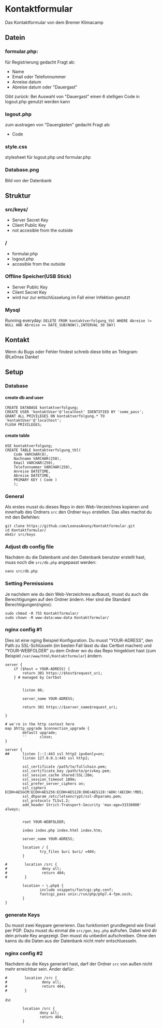 # Kontaktformular
Das Kontaktformular von dem Bremer Klimacamp

## Datein
### formular.php:
für Registrierung gedacht
Fragt ab:
- Name
- Email oder Telefonnummer
- Anreise datum
- Abreise datum oder "Dauergast"

Gibt zurück: Bei Auswahl von "Dauergast" einen 6 stelligen Code in logout.php genutzt werden kann

### logout.php
zum austragen von "Dauergästen" gedacht
Fragt ab:
- Code

### style.css
stylesheet für logout.php und formular.php

### Database.png
Bild von der Datenbank

## Struktur
### src/keys/
- Server Secret Key
- Client Public Key
- not accesible from the outside

### /
- formular.php
- logout.php
- accesible from the outside

### Offline Speicher(USB Stick)
- Server Public Key
- Client Secret Key
- wird nur zur entschlüsselung im Fall einer Infektion genutzt

### Mysql
Running everyday:
`DELETE FROM kontaktverfolgung_tbl WHERE Abreise != NULL AND Abreise <= DATE_SUB(NOW(),INTERVAL 30 DAY)`

## Kontakt
Wenn du Bugs oder Fehler findest schreib diese bitte an Telegram: @Le0nas
Danke!

## Setup
### Database
#### create db and user
```
CREATE DATABASE kontaktverfolgung;
CREATE USER 'kontaktUser'@'localhost' IDENTIFIED BY 'some_pass';
GRANT ALL PRIVILEGES ON kontaktverfolgung.* TO 'kontaktUser'@'localhost';
FLUSH PRIVILEGES;
```

#### create table
```
USE kontaktverfolgung;
CREATE TABLE kontaktverfolgung_tbl(
    Code VARCHAR(8),
    Nachname VARCHAR(250),
    Email VARCHAR(250),
    Telefonnummer VARCHAR(250),
    Anreise DATETIME,
    Abreise DATETIME,
    PRIMARY KEY ( Code )
    );
```

### General
Als erstes musst du dieses Repo in dein Web-Verzeichnes kopieren und innerhalb des Ordners `src` den Ordner `Keys` erstellen. Das alles machst du mit den Befehlen:
```
git clone https://github.com/LeonasAnony/Kontaktformular.git
cd Kontaktformular/
mkdir src/keys
```


### Adjust db config file
Nachdem du die Datenbank und den Datenbank benutzer erstellt hast, muss noch die `src/db.php` angepasst werden:
```
nano src/db.php
```

### Setting Permissions
Je nachdem wie du dein Web-Verzeichnes aufbaust, musst du auch die Berechtigungen auf den Ordner ändern. Hier sind die Standard Berechtigungen(nginx):
```
sudo chmod -R 755 Kontaktformular/
sudo chown -R www-data:www-data Kontaktformular/
```

### nginx config #1
Dies ist eine nging Beispiel Konfiguration. Du musst "YOUR-ADRESS", den Path zu SSL-Schlüsseln (im besten Fall lässt du das Certbot machen) und "YOUR-WEBFOLDER" zu dem Ordner wo du das Repo hingeklont hast (zum Beispiel `/var/www/html/Kontaktformular`) ändern.
```
server {
    if ($host = YOUR-ADRESS) {
        return 301 https://$host$request_uri;
    } # managed by Certbot


        listen 80;

        server_name YOUR-ADRESS;

        return 301 https://$server_name$request_uri;

}

# we're in the http context here
map $http_upgrade $connection_upgrade {
        default upgrade;
        ''      close;
}

server {
##      listen [::]:443 ssl http2 ipv6only=on;
        listen 127.0.0.1:443 ssl http2;

        ssl_certificate /path/to/fullchain.pem;
        ssl_certificate_key /path/to/privkey.pem;
        ssl_session_cache shared:SSL:20m;
        ssl_session_timeout 180m;
        ssl_prefer_server_ciphers on;
        ssl_ciphers ECDH+AESGCM:ECDH+AES256:ECDH+AES128:DHE+AES128:!ADH:!AECDH:!MD5;
        ssl_dhparam /etc/letsencrypt/ssl-dhparams.pem;
        ssl_protocols TLSv1.2;
        add_header Strict-Transport-Security 'max-age=31536000' always;


        root YOUR-WEBFOLDER;

        index index.php index.html index.htm;

        server_name YOUR-ADRESS;

        location / {
                try_files $uri $uri/ =404;
        }

#        location /src {
#                deny all;
#                return 404;
#        }

        location ~ \.php$ {
                include snippets/fastcgi-php.conf;
                fastcgi_pass unix:/run/php/php7.4-fpm.sock;
        }
}
```

### generate Keys
Du musst zwei Keypare generieren. Das funktioniert grundlegend wie Email per PGP.
Dazu musst du einmal die `src/gen_key.php` aufrufen. Dabei wird dir dein private Key
angezeigt. Den musst du unbedint aufschreiben. Ohne den kanns du die Daten
aus der Datenbank nicht mehr entschluesseln.

### nginx config #2
Nachdem du die Keys generiert hast, darf der Ordner `src` von außen nicht mehr erreichbar sein. Änder dafür:
```
#        location /src {
#                deny all;
#                return 404;
#        }
```
zu:
```
        location /src {
                deny all;
                return 404;
        }
```
